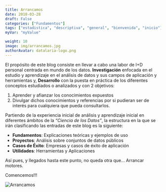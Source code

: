 ```yaml
---
title: Arrancamos
date: 2018-03-28
draft: False
categories: ["Fundamentos"]
tags: ["estadistica", "descriptiva", "general", "bienvenida", "inicio"]
myVar: "myValue"

weight: 10
image: img/arrancamos.jpg
authorAvatar: datalaria-logo.png
---
```


El propósito de este blog consiste en llevar a cabo una labor de I+D personal centrada en mundo de los datos. **Investigación** enfocada en el estudio y aprendizaje en el análisis de datos y sus campos de aplicación y herramientas y, **Desarrollo** con la puesta en práctica de los diferentes conceptos estudiados o analizados y con 2 objetivos:

 1.	Aprender y afianzar los conocimientos expuestos
 2.	Divulgar dichos conocimientos y referencias por si pudieran ser de interés para cualquiera que pueda consultarlos.

Partiendo de la experiencia inicial de análisis y aprendizaje inicial en diferentes ámbitos de la *“Ciencia de los Datos”*, la estructura en la que se irán clasificando las entradas de este blog es la siguiente:

 *	**Fundamentos**: Explicaciones teóricas y ejemplos de uso
 * **Proyectos**: Análisis sobre conjuntos de datos públicos
 * **Casos de Éxito**: Empresas y casos de éxito de aplicación
 *	**Utilidades**: Herramientas y Aplicaciones

Así pues, y llegados hasta este punto, no queda otra que… Arrancar motores.

Comencemos!!!

![Arrancamos](/img/arrancamos.jpg)
